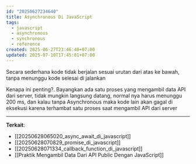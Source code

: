 ```yaml
---
id: "20250627234640"
title: Asynchronous Di JavaScript
tags:
  - javascript
  - asynchronous
  - synchronous
  - reference
created: 2025-06-27T23:46:40+07:00
updated: 2025-07-10T17:45:01+07:00
---
```


Secara sederhana kode tidak berjalan sesuai urutan dari atas ke bawah, tanpa menunggu kode selesai di jalankan

Kenapa ini penting?. Bayangkan ada satu proses yang mengambil data API dari server, tidak mungkin langsung datang, normal nya harus menunggu 200 ms, dan kalau tanpa Asynchronous maka kode lain akan gagal di eksekusi karena terhambat satu proses saat mengambil API dari server

---

**Terkait**:

- [[20250628065020_async_await_di_javascript]]
- [[20250628070829_promise_di_javascript]]
- [[20250628071334_callback_function_di_javascript]]
- [[Praktik Mengambil Data Dari API Public Dengan JavaScript]]
